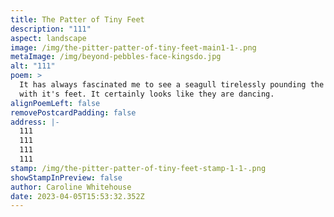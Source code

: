 ```yaml
---
title: The Patter of Tiny Feet
description: "111"
aspect: landscape
image: /img/the-pitter-patter-of-tiny-feet-main1-1-.png
metaImage: /img/beyond-pebbles-face-kingsdo.jpg
alt: "111"
poem: >
  It has always fascinated me to see a seagull tirelessly pounding the ground
  with it's feet. It certainly looks like they are dancing.
alignPoemLeft: false
removePostcardPadding: false
address: |-
  111
  111
  111
  111
stamp: /img/the-pitter-patter-of-tiny-feet-stamp-1-1-.png
showStampInPreview: false
author: Caroline Whitehouse
date: 2023-04-05T15:53:32.352Z
---
```

